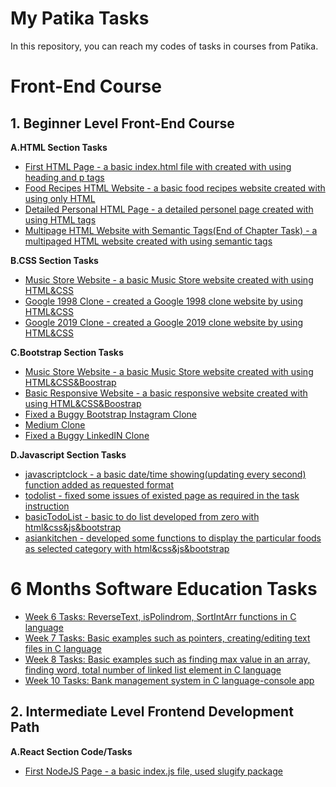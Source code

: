 
# My Patika Tasks

In this repository, you can reach my codes of tasks in courses from Patika.

# Front-End Course
## 1. Beginner Level Front-End Course
    
 **A.HTML Section Tasks**
- [First HTML Page - a basic index.html file with created with using heading and p tags](https://github.com/emregokgedik/patikaTasks/tree/main/Front-End%20Course/1.Beginner%20Level%20Front-End%20Course/1.HTML/First%20HTML%20Page) 
- [Food Recipes HTML Website - a basic food recipes website created with using only HTML](https://github.com/emregokgedik/patikaTasks/tree/main/Front-End%20Course/1.Beginner%20Level%20Front-End%20Course/1.HTML/Food%20Recipes%20HTML%20Website) 
- [Detailed Personal HTML Page - a detailed personel page created with using HTML tags](https://github.com/emregokgedik/patikaTasks/tree/main/Front-End%20Course/1.Beginner%20Level%20Front-End%20Course/1.HTML/Detailed%20Personal%20HTML%20Page) 
- [Multipage HTML Website with Semantic Tags(End of Chapter Task) - a multipaged HTML website created with using semantic tags](https://github.com/emregokgedik/patikaTasks/tree/main/Front-End%20Course/1.Beginner%20Level%20Front-End%20Course/1.HTML/Multipage%20HTML%20Website%20with%20Semantic%20Tags) 
        
 **B.CSS Section Tasks**
 
- [Music Store Website - a basic Music Store website created with using HTML&CSS](https://github.com/emregokgedik/patikaTasks/tree/main/Front-End%20Course/1.Beginner%20Level%20Front-End%20Course/2.CSS/Music%20Store%20Website) 
- [Google 1998 Clone - created a Google 1998 clone website by using HTML&CSS](https://github.com/emregokgedik/patikaTasks/tree/main/Front-End%20Course/1.Beginner%20Level%20Front-End%20Course/2.CSS/Google%201998%20Clone) 
- [Google 2019 Clone - created a Google 2019 clone website by using HTML&CSS](https://github.com/emregokgedik/patikaTasks/tree/main/Front-End%20Course/1.Beginner%20Level%20Front-End%20Course/2.CSS/Google%202019%20Clone) 

        
 **C.Bootstrap Section Tasks**

- [Music Store Website - a basic Music Store website created with using HTML&CSS&Boostrap](https://github.com/emregokgedik/patikaTasks/tree/main/Front-End%20Course/1.Beginner%20Level%20Front-End%20Course/3.BOOTSTRAP/Music%20Store%20Website)
- [Basic Responsive Website - a basic responsive website created with using HTML&CSS&Boostrap](https://github.com/emregokgedik/patikaTasks/tree/main/Front-End%20Course/1.Beginner%20Level%20Front-End%20Course/3.BOOTSTRAP/Basic%20Responsive%20Website)
- [Fixed a Buggy Bootstrap Instagram Clone](https://github.com/emregokgedik/patikaTasks/tree/main/Front-End%20Course/1.Beginner%20Level%20Front-End%20Course/3.BOOTSTRAP/Buggy%20Instagram%20Clone)
- [Medium Clone](https://github.com/emregokgedik/patikaTasks/tree/main/Front-End%20Course/1.Beginner%20Level%20Front-End%20Course/3.BOOTSTRAP/Medium%20Clone)
- [Fixed a Buggy LinkedIN Clone](https://github.com/emregokgedik/patikaTasks/tree/main/Front-End%20Course/1.Beginner%20Level%20Front-End%20Course/3.BOOTSTRAP/Buggy%20LinkedIN%20Clone)

**D.Javascript Section Tasks**

- [javascriptclock - a basic date/time showing(updating every second) function added as requested format](https://github.com/emregokgedik/patikaTasks/tree/main/Front-End%20Course/1.Beginner%20Level%20Front-End%20Course/4.JS/javascriptclock)
- [todolist - fixed some issues of existed page as required in the task instruction ](https://github.com/emregokgedik/patikaTasks/tree/main/Front-End%20Course/1.Beginner%20Level%20Front-End%20Course/4.JS/todolist)
- [basicTodoList - basic to do list developed from zero with html&css&js&bootstrap ](https://github.com/emregokgedik/patikaTasks/tree/main/Front-End%20Course/1.Beginner%20Level%20Front-End%20Course/4.JS/aBasicTodoList)
- [asiankitchen - developed some functions to display the particular foods as selected category with html&css&js&bootstrap ](https://github.com/emregokgedik/patikaTasks/tree/main/Front-End%20Course/1.Beginner%20Level%20Front-End%20Course/4.JS/asiankitchen)
  
# 6 Months Software Education Tasks

- [Week 6 Tasks: ReverseText, isPolindrom, SortIntArr functions in C language](https://github.com/emregokgedik/patikaTasks/tree/main/Other%20Tasks/6_Months_Software_Education_Tasks/Week%206) 
- [Week 7 Tasks: Basic examples such as pointers, creating/editing text files in C language](https://github.com/emregokgedik/patikaTasks/tree/main/Other%20Tasks/6_Months_Software_Education_Tasks/Week%207) 
- [Week 8 Tasks: Basic examples such as finding max value in an array, finding word, total number of linked list element in C language](https://github.com/emregokgedik/patikaTasks/tree/main/Other%20Tasks/6_Months_Software_Education_Tasks/Week%208) 
- [Week 10 Tasks: Bank management system in C language-console app](https://github.com/emregokgedik/patikaTasks/tree/main/Other%20Tasks/6_Months_Software_Education_Tasks/Week%2010) 

## 2. Intermediate Level Frontend Development Path
 **A.React Section Code/Tasks**
 - [First NodeJS Page - a basic index.js file, used slugify package](https://github.com/emregokgedik/patikaTasks/tree/main/Front-End%20Course/2.Intermediate%20Level%20Front-End%20Course/1.React/learningNode) 
